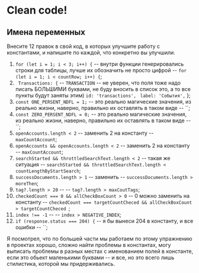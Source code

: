 # Clean code!

## Имена переменных
Внесите 12 правок в свой код, в которых улучшите работу с константами, и напишите по каждой, что конкретно вы улучшили.

 1. `for (let i = 1; i < 3; i++) {` -- внутри функции генерировались строки для таблицы, лучше их обозначить не просто цифрой -- `for (let i = 1; i < countRow; i++) {`;
 2. ` Transactions: {`   -- `TRANSACTION` -- не уверен, что поля тоже надо писать БОЛЬШИМИ буквами, не буду вносить в список это, а то все пункты будут заняты этим)
    `id: 'transactions',`
   ` label: 'События',`
  };
 3. `const ONE_PERSENT_NDFL = 1;` -- это реально магические значения, из реально жизни, наверно, правильно их оставлять в таком виде -- ``;
 4. `const ZERO_PERSENT_NDFL = 0;` -- это реально магические значения, из реально жизни, наверно, правильно их оставлять в таком виде -- ``;
 5. `openAccounts.length < 2` -- заменить 2 на константу -- `maxCountAccount`;
 6. `openAccounts && openAccounts.length < 2` -- заменить 2 на константу -- `maxCountAccount`;
 7. `searchStarted && throttledSearchText.length < 2` -- такая же ситуация -- `searchStarted && throttledSearchText.length < countLengthByStartSearch`;
 8. `successDocuments.length > 1` -- заменить -- `successDocuments.length > moreThen`;
 9. `tag?.length > 20` --  -- `tag?.length > maxCoutTags`;
 10. `checkedCount === 0 && allCheckBoxCount > 0` -- 0 можно заменить на константу -- `checkedCount === targetCountCheced && allCheckBoxCount > targetCountCheced `;
 11. `index !== -1` --  -- `index > NEGATIVE_INDEX`;
 12. `if (response.status === 204) {` -- я бы вынеси 204 в константу, и все ошибки -- ``;
 
 Я посмотрел, что по большей части мы работаем по этому упражнению в проектах хорошо, сложно найти проблемы в константах, могу выписать проблемы в разных местах  с именованием полей в константе, если это обьект маленькими буквами -- и все, но это всего лишь стилистика, которой мы придерживались.


